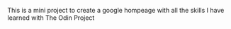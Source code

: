 This is a mini project to create a google hompeage with all the skills I have learned with The Odin Project